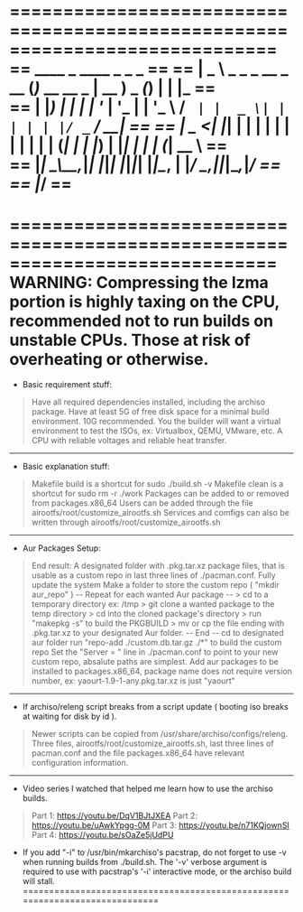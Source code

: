 =============================================================================
==   ____                    _               ____        _ _     _         == 
==  |  _ \ _   _ _ __  _ __ (_)_ __   __ _  | __ ) _   _(_) | __| |___     ==   
==  | |_) | | | | '_ \| '_ \| | '_ \ / _` | |  _ \| | | | | |/ _` / __|    == 
==  |  _ <| |_| | | | | | | | | | | | (_| | | |_) | |_| | | | (_| \__ \    ==   
==  |_| \_\\__,_|_| |_|_| |_|_|_| |_|\__, | |____/ \__,_|_|_|\__,_|___/    ==   
==                                   |___/                                 ==
=============================================================================
=============================================================================
WARNING: Compressing the lzma portion is highly taxing on the CPU, 
  recommended not to run builds on unstable CPUs. Those at risk of
  overheating or otherwise.
=============================================================================
 * Basic requirement stuff:
  > Have all required dependencies installed, including the archiso package.
  > Have at least 5G of free disk space for a minimal build environment. 10G
    recommended.
  > You the builder will want a virtual environment to test the ISOs, 
    ex: Virtualbox, QEMU, VMware, etc.
  > A CPU with reliable voltages and reliable heat transfer.
-----------------------------------------------------------------------------
 * Basic explanation stuff:
  > Makefile build is a shortcut for sudo ./build.sh -v 
  > Makefile clean is a shortcut for sudo rm -r ./work
  > Packages can be added to or removed from packages.x86_64
  > Users can be added through the file airootfs/root/customize_airootfs.sh
  > Services and comfigs can also be written through
    airootfs/root/customize_airootfs.sh
-----------------------------------------------------------------------------
 * Aur Packages Setup:
  > End result: A designated folder with <package>.pkg.tar.xz package files,
    that is usable as a custom repo in last three lines of ./pacman.conf.
  > Fully update the system
  > Make a folder to store the custom repo ( "mkdir aur_repo" )
  -- Repeat for each wanted Aur package --
    > cd to a temporary directory ex: /tmp
    > git clone a wanted package to the temp directory
    > cd into the cloned package's directory 
    > run "makepkg -s" to build the PKGBUILD
    > mv or cp the file ending with .pkg.tar.xz to your designated Aur folder.
  -- End --
  > cd to designated aur folder
  > run "repo-add ./custom.db.tar.gz ./*" to build the custom repo
  > Set the "Server = " line in ./pacman.conf to point to your new custom repo,
    absalute paths are simplest.
  > Add aur packages to be installed to packages.x86_64, package name does not 
    require version number, ex: yaourt-1.9-1-any.pkg.tar.xz is just "yaourt"
-----------------------------------------------------------------------------
 * If archiso/releng script breaks from a script update ( booting iso breaks
    at waiting for disk by id ).
  > Newer scripts can be copied from /usr/share/archiso/configs/releng.
  > Three files, airootfs/root/customize_airootfs.sh, last three lines of
    pacman.conf and the file packages.x86_64 have relevant 
    configuration information.
-----------------------------------------------------------------------------
 * Video series I watched that helped me learn how to use the archiso builds.
  > Part 1: https://youtu.be/DqV1BJtJXEA
  > Part 2: https://youtu.be/uAwkYpgg-0M
  > Part 3: https://youtu.be/n71KQjownSI
  > Part 4: https://youtu.be/sOaZe5jUdPU
 * If you add "-i" to /usr/bin/mkarchiso's pacstrap, do not forget to use -v
  when running builds from ./build.sh. The '-v' verbose argument is required 
  to use with pacstrap's '-i' interactive mode, or the archiso build will 
  stall.
=============================================================================
